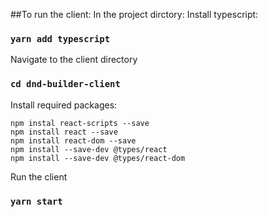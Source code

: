 ##To run the client:
In the project dirctory:
Install typescript:

### `yarn add typescript`

Navigate to the client directory

### `cd dnd-builder-client`

Install required packages:

```
npm instal react-scripts --save
npm install react --save
npm install react-dom --save
npm install --save-dev @types/react
npm install --save-dev @types/react-dom
```

Run the client

### `yarn start`